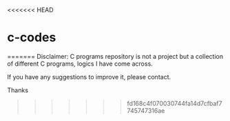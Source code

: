 <<<<<<< HEAD
# c-codes
=======
Disclaimer:
C programs repository is not a project but a collection of different C programs, logics I have come across.

If you have any suggestions to improve it, please contact.

Thanks
>>>>>>> fd168c4f070030744fa14d7cfbaf7745747316ae
